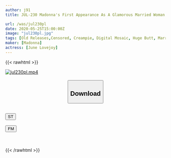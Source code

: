 ```yaml
---
author: j91
title: JUL-230 Madonna's First Appearance As A Glamorous Married Woman In A Free Country! !! My Father's Wife Is A Transcendent Foreigner! ? I Was Squeezed Semen Many Times With Sweaty Big Ass Sex June Love Joy

url: /was/jul230pl
date: 2020-05-25T15:00:00Z
image: "jul230pl.jpg"
tags: [Old Releases,Censored, Creampie, Digital Mosaic, Huge Butt, Married Woman, Mature Woman, Slut, Solowork]
maker: [Madonna]
actress: [June Lovejoy]
---
```



{{< rawhtml >}}

<div class="video" data-videoid="G6eJ1ZG2DKt1kBb">
    <a href="javascript:;">
        <img src="/was/jul230pl/jul230pl.jpg" width="WIDTH" height="HEIGHT" alt="jul230pl.mp4" loading="lazy">
    </a>
</div>

<script type="text/javascript" src="https://j91.asia/asset/on-demand-st.js"></script>

<br>
  <link rel="stylesheet" href="https://j91.asia/asset/bs5.css">
  
  <center>
  <button class="btn btn-primary" type="button" data-bs-toggle="collapse" data-bs-target=".multi-collapse" aria-expanded="false" aria-controls="multiCollapseExample1 multiCollapseExample2"><h2>Download</h2></button></center>
</p>
<div class="row">
  <div class="col">
    <div class="collapse multi-collapse" id="multiCollapseExample1">
      <div class="card card-body">
	      	      <br>
<div class="buttons">  
<a href="https://streamtape.to/v/G6eJ1ZG2DKt1kBb" target="_blank"><button class="btn-hover color-3"><i class="fa fa-download"></i> ST</button></a></div>
    </div>
  </div>
</div>
  <div class="col">
    <div class="collapse multi-collapse" id="multiCollapseExample2">
      <div class="card card-body">
	      <br>
<div class="buttons">
    <a href="https://filemoon.sx/d/eb877767y3cf" target="_blank"><button class="btn-hover color-8"><i class="fa fa-download"></i> FM</button></a></div>
<br><br>
      </div>
    </div>
  </div>
</div>

{{< /rawhtml >}}